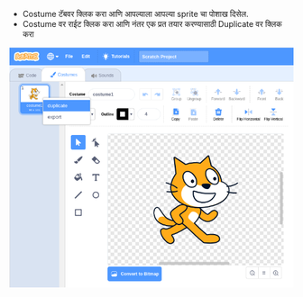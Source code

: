 - Costume टॅबवर क्लिक करा आणि आपल्याला आपल्या sprite चा पोशाख दिसेल.
- Costume वर राईट क्लिक करा आणि नंतर एक प्रत तयार करण्यासाठी Duplicate वर क्लिक करा

![duplicate-costume](images/duplicate-costume.png)
